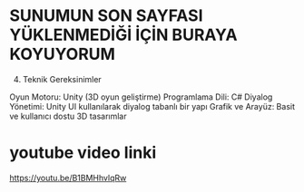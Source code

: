 


# SUNUMUN SON SAYFASI YÜKLENMEDİĞİ İÇİN BURAYA KOYUYORUM
4. Teknik Gereksinimler
 
Oyun Motoru: Unity (3D oyun geliştirme)
Programlama Dili: C#
Diyalog Yönetimi: Unity UI kullanılarak diyalog tabanlı bir yapı
Grafik ve Arayüz: Basit ve kullanıcı dostu 3D tasarımlar

# youtube video linki 
https://youtu.be/B1BMHhvlqRw
